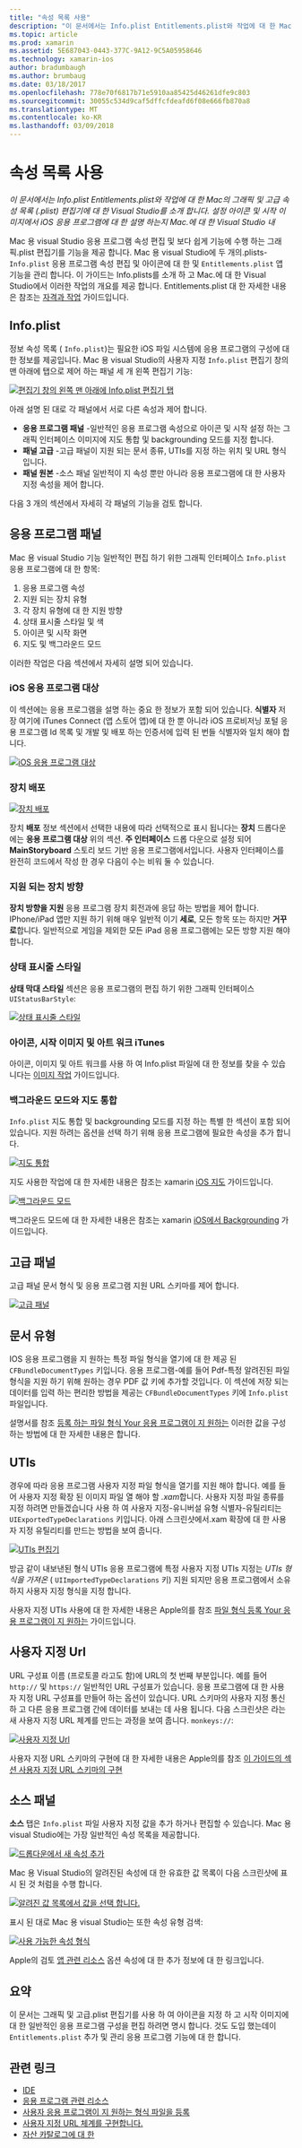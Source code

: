```yaml
---
title: "속성 목록 사용"
description: "이 문서에서는 Info.plist Entitlements.plist와 작업에 대 한 Mac의 그래픽 및 고급 속성 목록 (.plist) 편집기에 대 한 Visual Studio를 소개 합니다. 설정 아이콘 및 시작 이미지에서 iOS 응용 프로그램에 대 한 설명 하는지 Mac.에 대 한 Visual Studio 내"
ms.topic: article
ms.prod: xamarin
ms.assetid: 5E687043-0443-377C-9A12-9C5A05958646
ms.technology: xamarin-ios
author: bradumbaugh
ms.author: brumbaug
ms.date: 03/18/2017
ms.openlocfilehash: 778e70f6817b71e5910aa85425d46261dfe9c803
ms.sourcegitcommit: 30055c534d9caf5dffcfdeafd6f08e666fb870a8
ms.translationtype: MT
ms.contentlocale: ko-KR
ms.lasthandoff: 03/09/2018
---
```

# <a name="working-with-property-lists"></a>속성 목록 사용

_이 문서에서는 Info.plist Entitlements.plist와 작업에 대 한 Mac의 그래픽 및 고급 속성 목록 (.plist) 편집기에 대 한 Visual Studio를 소개 합니다. 설정 아이콘 및 시작 이미지에서 iOS 응용 프로그램에 대 한 설명 하는지 Mac.에 대 한 Visual Studio 내_

Mac 용 visual Studio 응용 프로그램 속성 편집 및 보다 쉽게 기능에 수행 하는 그래픽.plist 편집기를 기능을 제공 합니다. Mac 용 visual Studio에 두 개의.plists- `Info.plist` 응용 프로그램 속성 편집 및 아이콘에 대 한 및 `Entitlements.plist` 앱 기능을 관리 합니다. 이 가이드는 Info.plists를 소개 하 고 Mac.에 대 한 Visual Studio에서 이러한 작업의 개요를 제공 합니다. Entitlements.plist 대 한 자세한 내용은 참조는 [자격과 작업](~/ios/deploy-test/provisioning/entitlements.md) 가이드입니다.

## <a name="infoplist"></a>Info.plist

정보 속성 목록 ( `Info.plist`)는 필요한 iOS 파일 시스템에 응용 프로그램의 구성에 대 한 정보를 제공입니다. Mac 용 visual Studio의 사용자 지정 `Info.plist` 편집기 창의 맨 아래에 탭으로 제어 하는 패널 세 개 왼쪽 편집기 기능:

 [![](property-lists-images/tabs.png "편집기 창의 왼쪽 맨 아래에 Info.plist 편집기 탭")](property-lists-images/tabs.png#lightbox)

아래 설명 된 대로 각 패널에서 서로 다른 속성과 제어 합니다.

-  **응용 프로그램 패널** -일반적인 응용 프로그램 속성으로 아이콘 및 시작 설정 하는 그래픽 인터페이스 이미지에 지도 통합 및 backgrounding 모드를 지정 합니다.
-  **패널 고급** -고급 패널이 지원 되는 문서 종류, UTIs를 지정 하는 위치 및 URL 형식입니다.
-  **패널 원본** -소스 패널 일반적이 지 속성 뿐만 아니라 응용 프로그램에 대 한 사용자 지정 속성을 제어 합니다.


다음 3 개의 섹션에서 자세히 각 패널의 기능을 검토 합니다.

## <a name="application-panel"></a>응용 프로그램 패널

Mac 용 visual Studio 기능 일반적인 편집 하기 위한 그래픽 인터페이스 `Info.plist` 응용 프로그램에 대 한 항목:

1.  응용 프로그램 속성
1.  지원 되는 장치 유형
1.  각 장치 유형에 대 한 지원 방향
1.  상태 표시줄 스타일 및 색
1.  아이콘 및 시작 화면
1.  지도 및 백그라운드 모드


이러한 작업은 다음 섹션에서 자세히 설명 되어 있습니다.

 <a name="iOS_Application_Target" />


### <a name="ios-application-target"></a>iOS 응용 프로그램 대상

이 섹션에는 응용 프로그램을 설명 하는 중요 한 정보가 포함 되어 있습니다.
**식별자** 저장 여기에 iTunes Connect (앱 스토어 앱)에 대 한 뿐 아니라 iOS 프로비저닝 포털 응용 프로그램 Id 목록 및 개발 및 배포 하는 인증서에 입력 된 번들 식별자와 일치 해야 합니다.

 [![](property-lists-images/image24.png "iOS 응용 프로그램 대상")](property-lists-images/image24.png#lightbox)

### <a name="device-deployment"></a>장치 배포

 [![](property-lists-images/deployment.png "장치 배포")](property-lists-images/deployment.png#lightbox)

장치 **배포** 정보 섹션에서 선택한 내용에 따라 선택적으로 표시 됩니다는 **장치** 드롭다운에는 **응용 프로그램 대상** 위의 섹션. **주 인터페이스** 드롭 다운으로 설정 되어 **MainStoryboard** 스토리 보드 기반 응용 프로그램에서입니다. 사용자 인터페이스를 완전히 코드에서 작성 한 경우 다음이 수는 비워 둘 수 있습니다.

### <a name="supported-device-orientations"></a>지원 되는 장치 방향

 **장치 방향을 지원** 응용 프로그램 장치 회전과에 응답 하는 방법을 제어 합니다. IPhone/iPad 앱만 지원 하기 위해 매우 일반적 이기 **세로**, 모든 항목 또는 하지만 **거꾸로**합니다. 일반적으로 게임을 제외한 모든 iPad 응용 프로그램에는 모든 방향 지원 해야 합니다.

### <a name="status-bar-styles"></a>상태 표시줄 스타일

**상태 막대 스타일** 섹션은 응용 프로그램의 편집 하기 위한 그래픽 인터페이스 `UIStatusBarStyle`:

 [![](property-lists-images/status.png "상태 표시줄 스타일")](property-lists-images/status.png#lightbox)

 <a name="Icons" />


### <a name="icons-launch-images-and-itunes-artwork"></a>아이콘, 시작 이미지 및 아트 워크 iTunes

아이콘, 이미지 및 아트 워크를 사용 하 여 Info.plist 파일에 대 한 정보를 찾을 수 있습니다는 [이미지 작업](~/ios/app-fundamentals/images-icons/index.md) 가이드입니다.




### <a name="maps-integration-and-background-modes"></a>백그라운드 모드와 지도 통합

`Info.plist` 지도 통합 및 backgrounding 모드를 지정 하는 특별 한 섹션이 포함 되어 있습니다. 지원 하려는 옵션을 선택 하기 위해 응용 프로그램에 필요한 속성을 추가 합니다.

 [![](property-lists-images/maps.png "지도 통합")](property-lists-images/maps.png#lightbox)

지도 사용한 작업에 대 한 자세한 내용은 참조는 xamarin [iOS 지도](~/ios/user-interface/controls/ios-maps/index.md) 가이드입니다.

 [![](property-lists-images/bging.png "백그라운드 모드")](property-lists-images/bging.png#lightbox)

백그라운드 모드에 대 한 자세한 내용은 참조는 xamarin [iOS에서 Backgrounding](~/ios/app-fundamentals/backgrounding/introduction-to-backgrounding-in-ios.md) 가이드입니다.

## <a name="advanced-panel"></a>고급 패널

고급 패널 문서 형식 및 응용 프로그램 지원 URL 스키마를 제어 합니다.

 [![](property-lists-images/image34.png "고급 패널")](property-lists-images/image34.png#lightbox)

 <a name="Document_Types" />


## <a name="document-types"></a>문서 유형

IOS 응용 프로그램을 지 원하는 특정 파일 형식을 열기에 대 한 제공 된 `CFBundleDocumentTypes` 키입니다. 응용 프로그램-예를 들어 Pdf-특정 알려진된 파일 형식을 지원 하기 위해 원하는 경우 PDF 값 키에 추가할 것입니다. 이 섹션에 저장 되는 데이터를 입력 하는 편리한 방법을 제공는 `CFBundleDocumentTypes` 키에 `Info.plist` 파일입니다.

설명서를 참조 [등록 하는 파일 형식 Your 응용 프로그램이 지 원하는](http://developer.apple.com/library/ios/#documentation/FileManagement/Conceptual/DocumentInteraction_TopicsForIOS/Articles/RegisteringtheFileTypesYourAppSupports.html) 이러한 값을 구성 하는 방법에 대 한 자세한 내용은 합니다.

## <a name="utis"></a>UTIs

경우에 따라 응용 프로그램 사용자 지정 파일 형식을 열기를 지원 해야 합니다. 예를 들어 사용자 지정 확장 된 이미지 파일 열 해야 할 *.xam*합니다. 사용자 지정 파일 종류를 지정 하려면 만들겠습니다 사용 하 여 사용자 지정-유니버설 유형 식별자-유틸리티는 `UIExportedTypeDeclarations` 키입니다. 아래 스크린샷에서.xam 확장에 대 한 사용자 지정 유틸리티를 만드는 방법을 보여 줍니다.

 [![](property-lists-images/uti.png "UTIs 편집기")](property-lists-images/uti.png#lightbox)

방금 같이 내보낸된 형식 UTIs 응용 프로그램에 특정 사용자 지정 UTIs 지정는 *UTIs 형식을 가져온* ( `UIImportedTypeDeclarations` 키) 지원 되지만 응용 프로그램에서 소유 하지 사용자 지정 형식을 지정 합니다.

사용자 지정 UTIs 사용에 대 한 자세한 내용은 Apple의를 참조 [파일 형식 등록 Your 응용 프로그램이 지 원하는](https://developer.apple.com/library/ios/documentation/FileManagement/Conceptual/understanding_utis/understand_utis_declare/understand_utis_declare.html#//apple_ref/doc/uid/TP40001319-CH204-SW1) 가이드입니다.

## <a name="custom-urls"></a>사용자 지정 Url

URL 구성표 이름 (프로토콜 라고도 함)에 URL의 첫 번째 부분입니다. 예를 들어 `http://` 및 `https://` 일반적인 URL 구성표가 있습니다. 응용 프로그램에 대 한 사용자 지정 URL 구성표를 만들어 하는 옵션이 있습니다. URL 스키마의 사용자 지정 통신 하 고 다른 응용 프로그램 간에 데이터를 보내는 데 사용 됩니다. 다음 스크린샷은 라는 새 사용자 지정 URL 체계를 만드는 과정을 보여 줍니다. `monkeys://`:

 [![](property-lists-images/url.png "사용자 지정 Url")](property-lists-images/url.png#lightbox)



사용자 지정 URL 스키마의 구현에 대 한 자세한 내용은 Apple의를 참조 [이 가이드의 섹션 사용자 지정 URL 스키마의 구현](https://developer.apple.com/library/ios/documentation/iPhone/Conceptual/iPhoneOSProgrammingGuide/AdvancedAppTricks/AdvancedAppTricks.html)

## <a name="source-panel"></a>소스 패널

**소스** 탭은 `Info.plist` 파일 사용자 지정 값을 추가 하거나 편집할 수 있습니다. Mac 용 visual Studio에는 가장 일반적인 속성 목록을 제공합니다.

 [![](property-lists-images/image31.png "드롭다운에서 새 속성 추가")](property-lists-images/image31.png#lightbox)

Mac 용 Visual Studio의 알려진된 속성에 대 한 유효한 값 목록이 다음 스크린샷에 표시 된 것 처럼을 수행 합니다.

 [![](property-lists-images/image32.png "알려진 값 목록에서 값을 선택 합니다.")](property-lists-images/image32.png#lightbox)

표시 된 대로 Mac 용 visual Studio는 또한 속성 유형 검색:

 [![](property-lists-images/image33.png "사용 가능한 속성 형식")](property-lists-images/image33.png#lightbox)

Apple의 검토 [앱 관련 리소스](http://developer.apple.com/library/ios/#DOCUMENTATION/iPhone/Conceptual/iPhoneOSProgrammingGuide/App-RelatedResources/App-RelatedResources.html) 옵션 속성에 대 한 추가 정보에 대 한 링크입니다.

 <a name="Entitlements" />

## <a name="summary"></a>요약

이 문서는 그래픽 및 고급.plist 편집기를 사용 하 여 아이콘을 지정 하 고 시작 이미지에 대 한 일반적인 응용 프로그램 구성을 편집 하려면 명시 합니다. 것도 도입 했는데이 `Entitlements.plist` 추가 및 관리 응용 프로그램 기능에 대 한 합니다.


## <a name="related-links"></a>관련 링크

- [IDE](https://developer.xamarin.com/recipes/cross-platform/ide)
- [응용 프로그램 관련 리소스](http://developer.apple.com/library/ios/#DOCUMENTATION/iPhone/Conceptual/iPhoneOSProgrammingGuide/App-RelatedResources/App-RelatedResources.html)
- [사용자 응용 프로그램이 지 원하는 형식 파일을 등록](http://developer.apple.com/library/ios/#documentation/FileManagement/Conceptual/DocumentInteraction_TopicsForIOS/Articles/RegisteringtheFileTypesYourAppSupports.html)
- [사용자 지정 URL 체계를 구현합니다.](https://developer.apple.com/library/ios/documentation/iPhone/Conceptual/iPhoneOSProgrammingGuide/AdvancedAppTricks/AdvancedAppTricks.html)
- [자산 카탈로그에 대 한](https://developer.apple.com/library/ioshttps://developer.xamarin.com/recipes/xcode_help-image_catalog-1.0/Recipe.html)
